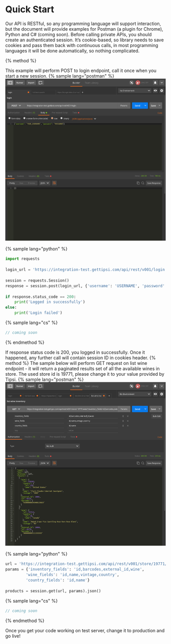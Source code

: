 # Quick Start

Our API is RESTful, so any programming language will support interaction, but the document will provide examples for Postman (a plugin for Chrome), Python and C# (coming soon).
Before calling private APIs, you should create an authenticated session. It’s cookie-based, so library needs to save cookies and pass them back with continuous calls, in most programming languages it will be done automatically, so nothing complicated.

{% method %}

This example will perform POST to login endpoint, call it once when you start a new session.
{% sample lang="postman" %}
![](/assets/login.png)

{% sample lang="python" %}
```python
import requests

login_url = 'https://integration-test.gettipsi.com/api/rest/v001/login'

session = requests.Session()
response = session.post(login_url, {'username': 'USERNAME', 'password': 'PASSWORD'})

if response.status_code == 200:
    print('Logged in successfully')
else:
    print('Login failed')        
```

{% sample lang="cs" %}
```cs
// coming soon
```
{% endmethod %}

If response status code is 200, you logged in successfully. Once it happened, any further call will contain session ID in cookies header.
{% method %}
The sample below will perform GET request on list wine endpoint - it will return a paginated results set of all the available wines in store. The used store id is 19771, please change it to your value provided by Tipsi.
{% sample lang="postman" %}
![](/assets/list-wine-inventory.png)

{% sample lang="python" %}
```python
url = 'https://integration-test.gettipsi.com/api/rest/v001/store/19771/wine'
params = {'inventory_fields': 'id,barcodes,external_id,wine',
         'wine_fields': 'id,name,vintage,country',
         'country_fields': 'id,name'}
         
products = session.get(url, params).json()
```

{% sample lang="cs" %}
```cs
// coming soon
```
{% endmethod %}

Once you get your code working on test server, change it to production and go live!
